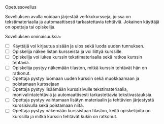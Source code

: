 Opetussovellus

Sovelluksen avulla voidaan järjestää verkkokursseja, joissa on tekstimateriaalia ja automaattisesti tarkastettavia tehtäviä. Jokainen käyttäjä on opettaja tai opiskelija.

Sovelluksen ominaisuuksia:
- [ ] Käyttäjä voi kirjautua sisään ja ulos sekä luoda uuden tunnuksen.
- [ ] Opiskelija näkee listan kursseista ja voi liittyä kurssille.
- [ ] Opiskelija voi lukea kurssin tekstimateriaalia sekä ratkoa kurssin tehtäviä.
- [ ] Opiskelija pystyy näkemään tilaston, mitkä kurssin tehtävät hän on ratkonut.
- [ ] Opettaja pystyy luomaan uuden kurssin sekä muokkaamaan ja poistamaan kurssejaan
- [ ] Opettaja pystyy lisäämään kurssisivulle tekstimateriaalia, monivalintatehtäviä ja automaattisesti tarkastettavia tekstivastauksia.
- [ ] Opettaja pystyy vaihtamaan lisätyn materiaalin ja tehtävien järjestystä kurssisivulla sekä poistamaan niitä.
- [ ] Opettaja pystyy näkemään kurssistaan tilaston, keitä opiskelijoita on kurssilla ja mitkä kurssin tehtävät kukin on ratkonut.
